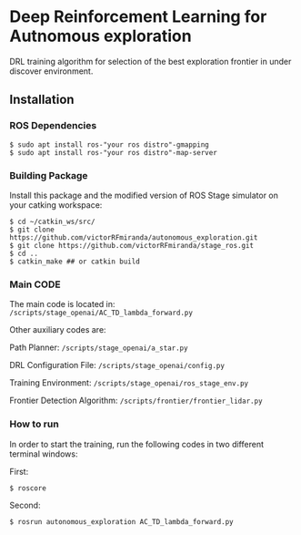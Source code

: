 # Deep Reinforcement Learning for Autnomous exploration

DRL training algorithm for selection of the best exploration frontier in under discover environment.


## Installation

### ROS Dependencies
```
$ sudo apt install ros-"your ros distro"-gmapping
$ sudo apt install ros-"your ros distro"-map-server
```


### Building Package

Install this package and the modified version of ROS Stage simulator on your catking workspace:

```
$ cd ~/catkin_ws/src/
$ git clone https://github.com/victorRFmiranda/autonomous_exploration.git
$ git clone https://github.com/victorRFmiranda/stage_ros.git
$ cd ..
$ catkin_make ## or catkin build
```

### Main CODE

The main code is located in:
`/scripts/stage_openai/AC_TD_lambda_forward.py`

Other auxiliary codes are:

Path Planner: `/scripts/stage_openai/a_star.py`

DRL Configuration File: `/scripts/stage_openai/config.py`

Training Environment: `/scripts/stage_openai/ros_stage_env.py`

Frontier Detection Algorithm: `/scripts/frontier/frontier_lidar.py`

### How to run

In order to start the training, run the following codes in two different terminal windows:

First:
```
$ roscore
```

Second:
```
$ rosrun autonomous_exploration AC_TD_lambda_forward.py
```
